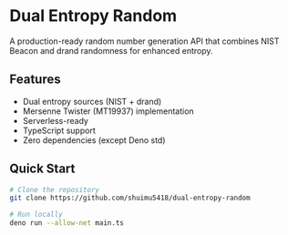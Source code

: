 # Dual Entropy Random

A production-ready random number generation API that combines NIST Beacon and drand randomness for enhanced entropy.

## Features
- Dual entropy sources (NIST + drand)
- Mersenne Twister (MT19937) implementation
- Serverless-ready
- TypeScript support
- Zero dependencies (except Deno std)

## Quick Start
```bash
# Clone the repository
git clone https://github.com/shuimu5418/dual-entropy-random

# Run locally
deno run --allow-net main.ts
